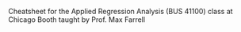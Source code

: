 Cheatsheet for the Applied Regression Analysis (BUS 41100) class at Chicago Booth taught by Prof. Max Farrell
